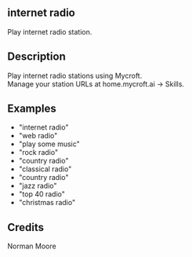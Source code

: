 ## internet radio
Play internet radio station.

## Description 
Play internet radio stations using Mycroft.  
Manage your station URLs at home.mycroft.ai -> Skills.

## Examples 
* "internet radio"
* "web radio"
* "play some music"
* "rock radio"
* "country radio"
* "classical radio"
* "country radio"
* "jazz radio"
* "top 40 radio"
* "christmas radio"

## Credits 
Norman Moore

